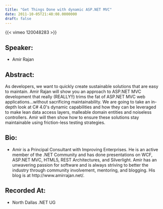 ```yaml
---
title: "Get Things Done with dynamic ASP.NET MVC"
date: 2011-10-05T21:48:08.0000000
draft: false
---
```


{{< vimeo 120048283 >}}

## Speaker:

 - Amir Rajan

## Abstract:

<p>As developers, we want to quickly create sustainable solutions that are easy to maintain. Amir Rajan will show you an approach to ASP.NET MVC development that really (REALLY!!) trims the fat of ASP.NET MVC web applications...without sacrificing maintainability. We are going to take an in-depth look at C# 4.0's dynamic capabilities and how they can be leveraged to make lean data access layers, malleable domain entities and noiseless controllers. Amir will then show how to ensure these solutions stay maintainable using friction-less testing strategies.</p>

## Bio:

 - <p>Amir is a Principal Consultant with Improving Enterprises. He is an active member of the .NET Community and has done presentations on WCF, ASP.NET MVC, HTML5, REST Architectures, and Silverlight. Amir has an unwavering passion for software and is always striving to better the industry through community involvement, mentoring, and blogging. His blog is at http://www.amirrajan.net/.</p>

## Recorded At:

 - North Dallas .NET UG

